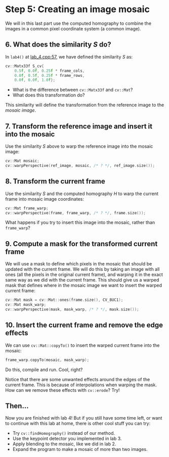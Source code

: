 # Step 5: Creating an image mosaic
We will in this last part use the computed homography to combine the images in a common pixel coordinate system (a common image).

## 6. What does the similarity *S* do?
In `lab4()` at [lab_4.cpp:57](https://github.com/tek5030/lab_04/blob/master/lab_4.cpp#L57), we have defined the similarity *S* as:

```c++
cv::Matx33f S_cv{
    0.5f, 0.0f, 0.25f * frame_cols,
    0.0f, 0.5f, 0.25f * frame_rows,
    0.0f, 0.0f, 1.0f};
```

- What is the difference between `cv::Matx33f` and `cv::Mat`?
- What does this transformation do?

This similarity will define the transformation from the reference image to the *mosaic image*.

## 7. Transform the reference image and insert it into the mosaic
Use the similarity *S* above to warp the reference image into the mosaic image:

```c++
cv::Mat mosaic;
cv::warpPerspective(ref_image, mosaic, /* ? */, ref_image.size());
```

## 8. Transform the current frame
Use the similarity *S* and the computed homography *H* to warp the current frame into mosaic image coordinates:

```c++
cv::Mat frame_warp;
cv::warpPerspective(frame, frame_warp, /* ? */, frame.size());
```

What happens if you try to insert this image into the mosaic, rather than `frame_warp`?


## 9. Compute a mask for the transformed current frame
We will use a mask to define which pixels in the mosaic that should be updated with the current frame. 
We will do this by taking an image with all ones (all the pixels in the original current frame), and warping it in the exact same way as we did with the current frame. 
This should give us a warped mask that defines where in the mosaic image we want to insert the warped current frame:

```c++
cv::Mat mask = cv::Mat::ones(frame.size(), CV_8UC1);
cv::Mat mask_warp;
cv::warpPerspective(mask, mask_warp, /* ? */, mask.size());
```

## 10. Insert the current frame and remove the edge effects
We can use `cv::Mat::copyTo()` to insert the warped current frame into the mosaic:

```c++
frame_warp.copyTo(mosaic, mask_warp);
```

Do this, compile and run.
Cool, right?

Notice that there are some unwanted effects around the edges of the current frame. 
This is because of interpolations when warping the mask. 
How can we remove these effects with `cv::erode`? Try!


## Then...
Now you are finished with lab 4! 
But if you still have some time left, or want to continue with this lab at home, there is other cool stuff you can try:
- Try `cv::findHomography()` instead of our method.
- Use the keypoint detector you implemented in lab 3.
- Apply blending to the mosaic, like we did in lab 2.
- Expand the program to make a mosaic of more than two images.
